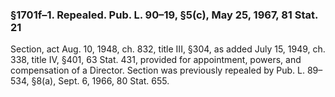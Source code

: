 ### §1701f–1. Repealed. Pub. L. 90–19, §5(c), May 25, 1967, 81 Stat. 21 ###

Section, act Aug. 10, 1948, ch. 832, title III, §304, as added July 15, 1949, ch. 338, title IV, §401, 63 Stat. 431, provided for appointment, powers, and compensation of a Director. Section was previously repealed by Pub. L. 89–534, §8(a), Sept. 6, 1966, 80 Stat. 655.